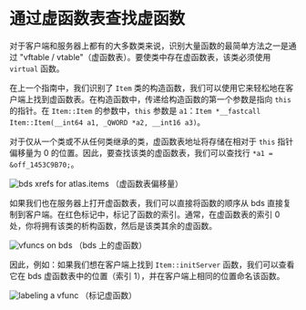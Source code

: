 # 通过虚函数表查找虚函数

对于客户端和服务器上都有的大多数类来说，识别大量函数的最简单方法之一是通过 "vftable / vtable"（虚函数表）。要使类中存在虚函数表，该类必须使用 `virtual` 函数。

在上一个指南中，我们识别了 `Item` 类的构造函数，我们可以使用它来轻松地在客户端上找到虚函数表。在构造函数中，传递给构造函数的第一个参数是指向 `this` 的指针。在 `Item::Item` 的参数中，`this` 参数是 `a1`：`Item *__fastcall Item::Item(__int64 a1, _QWORD *a2, __int16 a3)`。

对于仅从一个类或不从任何类继承的类，虚函数表地址将存储在相对于 `this` 指针偏移量为 0 的位置。因此，要查找该类的虚函数表，我们可以查找行 `*a1 = &off_1453C9B70;`。

![bds xrefs for atlas.items](/beginners-guide/functions-from-a-vtable/vtable_offset.png)
（虚函数表偏移量）

如果我们也在服务器上打开虚函数表，我们可以直接将函数的顺序从 bds 直接复制到客户端。在红色标记中，标记了函数的索引。通常，在虚函数表的索引 0 处，你将拥有该类的析构函数，然后是该类其余的虚函数。

![vfuncs on bds](/beginners-guide/functions-from-a-vtable/vtable_order.png)
（bds 上的虚函数）

因此，例如：如果我们想在客户端上找到 `Item::initServer` 函数，我们可以查看它在 bds 虚函数表中的位置（索引 1），并在客户端上相同的位置命名该函数。

![labeling a vfunc](/beginners-guide/functions-from-a-vtable/labeled_vfunc.png)
（标记虚函数）
